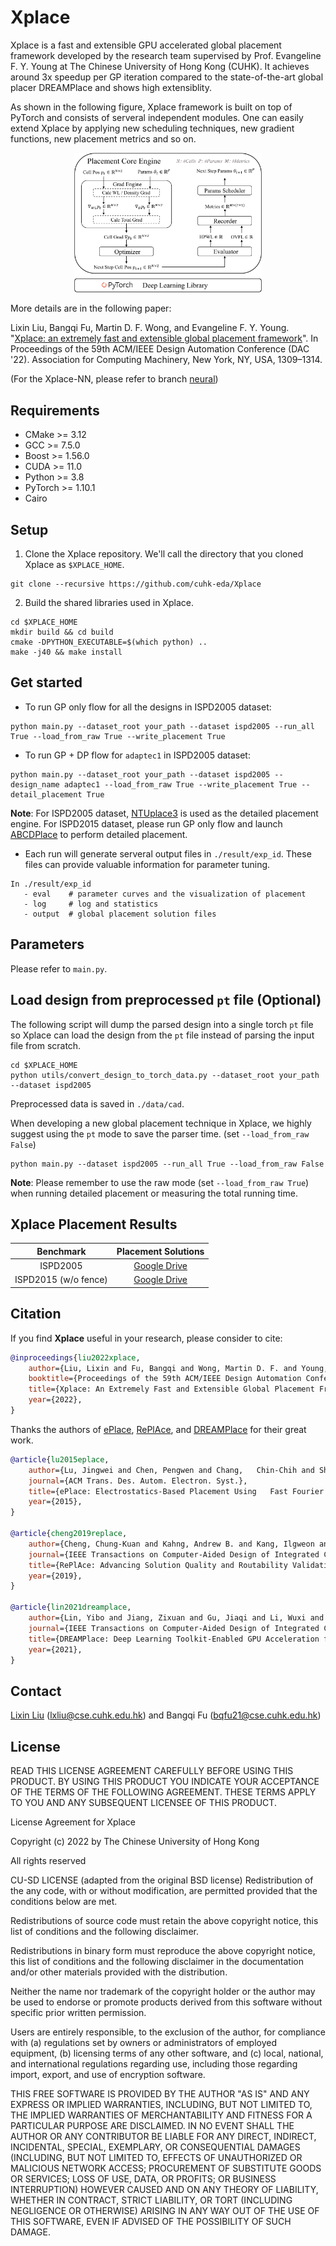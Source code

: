 # Xplace

Xplace is a fast and extensible GPU accelerated global placement framework developed by the research team supervised by Prof. Evangeline F. Y. Young at The Chinese University of Hong Kong (CUHK). It achieves around 3x speedup per GP iteration compared to the state-of-the-art global placer DREAMPlace and shows high extensiblity.


As shown in the following figure, Xplace framework is built on top of PyTorch and consists of serveral independent modules. One can easily extend Xplace by applying new scheduling techniques, new gradient functions, new placement metrics and so on.

<div align="center">
  <img src="assets/xplace_overview.png" width="300"/>
</div>

More details are in the following paper:

Lixin Liu, Bangqi Fu, Martin D. F. Wong, and Evangeline F. Y. Young. "[Xplace: an extremely fast and extensible global placement framework](https://doi.org/10.1145/3489517.3530485)". In Proceedings of the 59th ACM/IEEE Design Automation Conference (DAC '22). Association for Computing Machinery, New York, NY, USA, 1309–1314. 

(For the Xplace-NN, please refer to branch [neural](https://github.com/cuhk-eda/Xplace/tree/neural))

## Requirements
- CMake >= 3.12
- GCC >= 7.5.0
- Boost >= 1.56.0
- CUDA >= 11.0
- Python >= 3.8
- PyTorch >= 1.10.1
- Cairo


## Setup
1. Clone the Xplace repository. We'll call the directory that you cloned Xplace as `$XPLACE_HOME`.
```console
git clone --recursive https://github.com/cuhk-eda/Xplace
```
2. Build the shared libraries used in Xplace.
```console
cd $XPLACE_HOME
mkdir build && cd build
cmake -DPYTHON_EXECUTABLE=$(which python) ..
make -j40 && make install
```

## Get started

- To run GP only flow for all the designs in ISPD2005 dataset:
```console
python main.py --dataset_root your_path --dataset ispd2005 --run_all True --load_from_raw True --write_placement True
```

- To run GP + DP flow for `adaptec1` in ISPD2005 dataset:
```console
python main.py --dataset_root your_path --dataset ispd2005 --design_name adaptec1 --load_from_raw True --write_placement True --detail_placement True
```

**Note**: For ISPD2005 dataset, [NTUplace3](http://eda.ee.ntu.edu.tw/research.htm) is used as the detailed placement engine. For ISPD2015 dataset, please run GP only flow and launch [ABCDPlace](https://github.com/limbo018/DREAMPlace) to perform detailed placement.

- Each run will generate serveral output files in `./result/exp_id`. These files can provide valuable information for parameter tuning.
```
In ./result/exp_id
   - eval    # parameter curves and the visualization of placement
   - log     # log and statistics
   - output  # global placement solution files
```

## Parameters
Please refer to `main.py`.


## Load design from preprocessed `pt` file (Optional)
The following script will dump the parsed design into a single torch `pt` file so Xplace can load the design from the `pt` file instead of parsing the input file from scratch. 

```console
cd $XPLACE_HOME
python utils/convert_design_to_torch_data.py --dataset_root your_path --dataset ispd2005
```
Preprocessed data is saved in `./data/cad`.

When developing a new global placement technique in Xplace, we highly suggest using the `pt` mode to save the parser time. (set `--load_from_raw False`)

```console
python main.py --dataset ispd2005 --run_all True --load_from_raw False
```

**Note**: Please remember to use the raw mode (set `--load_from_raw True`) when running detailed placement or measuring the total running time.

## Xplace Placement Results

Benchmark | Placement Solutions
|:---:|:---:|
ISPD2005 | [Google Drive](https://drive.google.com/drive/folders/1fUzkT9ymV3n0XxfWXA0mR3WQX55hR1PB?usp=sharing)
ISPD2015 (w/o fence) | [Google Drive](https://drive.google.com/drive/folders/1UsKQ1FQ4fFi4pdJ0VoCoCCjLakhoS20Q?usp=sharing)

## Citation
If you find **Xplace** useful in your research, please consider to cite:
```bibtex
@inproceedings{liu2022xplace,
    author={Liu, Lixin and Fu, Bangqi and Wong, Martin D. F. and Young, Evangeline F. Y.},
    booktitle={Proceedings of the 59th ACM/IEEE Design Automation Conference},
    title={Xplace: An Extremely Fast and Extensible Global Placement Framework},
    year={2022},
}
```

Thanks the authors of [ePlace](https://dl.acm.org/doi/10.1145/2699873), [RePlAce](https://github.com/The-OpenROAD-Project/RePlAce), and [DREAMPlace](https://github.com/limbo018/DREAMPlace) for their great work.
```bibtex
@article{lu2015eplace,
    author={Lu, Jingwei and Chen, Pengwen and Chang,   Chin-Chih and Sha, Lu and Huang, Dennis Jen-Hsin and   Teng, Chin-Chi and Cheng, Chung-Kuan},
    journal={ACM Trans. Des. Autom. Electron. Syst.},
    title={ePlace: Electrostatics-Based Placement Using   Fast Fourier Transform and Nesterov's Method},
    year={2015},
}

@article{cheng2019replace,
    author={Cheng, Chung-Kuan and Kahng, Andrew B. and Kang, Ilgweon and Wang, Lutong},
    journal={IEEE Transactions on Computer-Aided Design of Integrated Circuits and Systems}, 
    title={RePlAce: Advancing Solution Quality and Routability Validation in Global Placement}, 
    year={2019},
}

@article{lin2021dreamplace,
    author={Lin, Yibo and Jiang, Zixuan and Gu, Jiaqi and Li, Wuxi and Dhar, Shounak and Ren, Haoxing and Khailany, Brucek and Pan, David Z.},
    journal={IEEE Transactions on Computer-Aided Design of Integrated Circuits and Systems}, 
    title={DREAMPlace: Deep Learning Toolkit-Enabled GPU Acceleration for Modern VLSI Placement}, 
    year={2021},
}
```


## Contact

[Lixin Liu](https://liulixinkerry.github.io/) (lxliu@cse.cuhk.edu.hk)
 and Bangqi Fu (bqfu21@cse.cuhk.edu.hk)


## License

READ THIS LICENSE AGREEMENT CAREFULLY BEFORE USING THIS PRODUCT. BY USING THIS PRODUCT YOU INDICATE YOUR ACCEPTANCE OF THE TERMS OF THE FOLLOWING AGREEMENT. THESE TERMS APPLY TO YOU AND ANY SUBSEQUENT LICENSEE OF THIS PRODUCT.

License Agreement for Xplace

Copyright (c) 2022 by The Chinese University of Hong Kong

All rights reserved

CU-SD LICENSE (adapted from the original BSD license) Redistribution of the any code, with or without modification, are permitted provided that the conditions below are met.

Redistributions of source code must retain the above copyright notice, this list of conditions and the following disclaimer.

Redistributions in binary form must reproduce the above copyright notice, this list of conditions and the following disclaimer in the documentation and/or other materials provided with the distribution.

Neither the name nor trademark of the copyright holder or the author may be used to endorse or promote products derived from this software without specific prior written permission.

Users are entirely responsible, to the exclusion of the author, for compliance with (a) regulations set by owners or administrators of employed equipment, (b) licensing terms of any other software, and (c) local, national, and international regulations regarding use, including those regarding import, export, and use of encryption software.

THIS FREE SOFTWARE IS PROVIDED BY THE AUTHOR "AS IS" AND ANY EXPRESS OR IMPLIED WARRANTIES, INCLUDING, BUT NOT LIMITED TO, THE IMPLIED WARRANTIES OF MERCHANTABILITY AND FITNESS FOR A PARTICULAR PURPOSE ARE DISCLAIMED. IN NO EVENT SHALL THE AUTHOR OR ANY CONTRIBUTOR BE LIABLE FOR ANY DIRECT, INDIRECT, INCIDENTAL, SPECIAL, EXEMPLARY, OR CONSEQUENTIAL DAMAGES (INCLUDING, BUT NOT LIMITED TO, EFFECTS OF UNAUTHORIZED OR MALICIOUS NETWORK ACCESS; PROCUREMENT OF SUBSTITUTE GOODS OR SERVICES; LOSS OF USE, DATA, OR PROFITS; OR BUSINESS INTERRUPTION) HOWEVER CAUSED AND ON ANY THEORY OF LIABILITY, WHETHER IN CONTRACT, STRICT LIABILITY, OR TORT (INCLUDING NEGLIGENCE OR OTHERWISE) ARISING IN ANY WAY OUT OF THE USE OF THIS SOFTWARE, EVEN IF ADVISED OF THE POSSIBILITY OF SUCH DAMAGE.